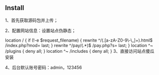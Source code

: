 ## Install

1、首先获取源码包并上传；

2、配置网站信息：设置站点伪静态；

location / {
 if (!-e $request_filename) {
   rewrite ^/(.[a-zA-Z0-9\-\_]+).html$ /index.php?mod= last;
 }
 rewrite ^/pay/(.*)$ /pay.php?s= last;
}
location ^~ /plugins {
  deny all;
}
location ^~ /includes {
  deny all;
}
3、直接访问站点傻瓜安装

4、后台默认账号密码：admin，123456

